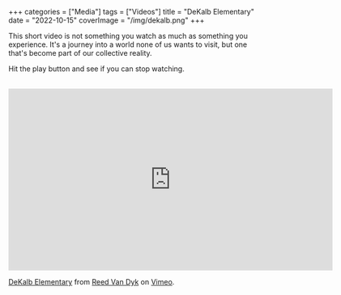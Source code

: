 +++
categories = ["Media"]
tags = ["Videos"]
title = "DeKalb Elementary"
date = "2022-10-15"
coverImage = "/img/dekalb.png"
+++

This short video is not something you watch as much as something you experience. It's a journey into a world none of us wants to visit, but one that's become part of our collective reality.

<!--more-->

Hit the play button and see if you can stop watching.

<br>

<iframe src="https://player.vimeo.com/video/729475176?h=c8731d2844&title=0&byline=0&portrait=0" width="640" height="360" frameborder="0" allow="autoplay; fullscreen; picture-in-picture" allowfullscreen></iframe>
<p><a href="https://vimeo.com/729475176">DeKalb Elementary</a> from <a href="https://vimeo.com/user5184619">Reed Van Dyk</a> on <a href="https://vimeo.com">Vimeo</a>.</p>

